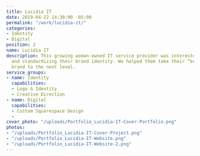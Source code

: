 ```yaml
---
title: Lucidia IT
date: 2019-04-22 14:30:00 -05:00
permalink: "/work/lucidia-it/"
categories:
- Identity
- Digital
position: 2
name: Lucidia IT
description: This growing woman-owned IT service provider was interested in improving
  and standardizing their brand identity. We helped them take their “brightest star”
  brand to the next level.
service_groups:
- name: Identity
  capabilities:
  - Logo & Identity
  - Creative Direction
- name: Digital
  capabilities:
  - Custom Squarespace Design
  - 
cover_photo: "/uploads/Portfolio_Lucidia-IT-Cover-Portfolio.png"
photos:
- "/uploads/Portfolio_Lucidia-IT-Cover-Project.png"
- "/uploads/Portfolio_Lucidia-IT-Website.png"
- "/uploads/Portfolio_Lucidia-IT-Website-2.png"
---
```


